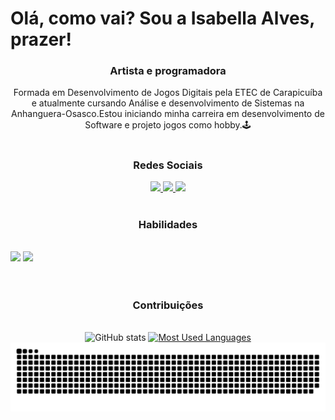 
<h1>Olá, como vai?  Sou a Isabella Alves, prazer!</h1>

<h3 align="center">Artista e programadora</h3>
<p align="center">
Formada em Desenvolvimento de Jogos Digitais pela ETEC de Carapicuíba e atualmente cursando Análise e desenvolvimento de Sistemas na Anhanguera-Osasco.Estou iniciando minha carreira em desenvolvimento de Software e projeto jogos como hobby.🕹️
</p>

#
<img align="right" alt="" width="290px" src="https://github.com/IsabellaSMA/IsabellaSMA/blob/Main/animacaogithub.gif">
<h3 align="center">Redes Sociais</h3> 
<div align="center">
 <a href= "https://www.instagram.com/1bby_artz/?next=%2Fexplore%2F">
  <img width= "30" src="https://upload.wikimedia.org/wikipedia/commons/thumb/9/95/Instagram_logo_2022.svg/640px-Instagram_logo_2022.svg.png">
 </a>
 <a href= "https://br.linkedin.com/in/isabellasma" target="blank">
  <img src="https://img.shields.io/badge/LinkedIn-0077B5?style=for-the-badge&logo=linkedin&logoColor=white">
 </a>
 <a href= "https://www.deviantart.com/1bbyartz">
  <img width= "85" src= "https://github.com/IsabellaSMA/IsabellaSMA/blob/main/deviantart-svgrepo-com.png">
 </a>
 </div>

<br>

<h3 align="center">Habilidades</h3> <br>
<div align="left">
 <img width= "35" src= "https://upload.wikimedia.org/wikipedia/commons/3/31/Calligra_Krita_icon.svg" />
 <img width= "35" src = "https://community.aseprite.org/uploads/default/original/2X/6/66c33251292331d29585d32632c3870651b66e01.png" />
</div>
<br>

 #
 
<div style="text-align: center;" align="center">
  <h3>Contribuições</h3>
  <br>
 <!--Commits: GITHUB STATS-->
 <!--title color do primeiro é a cor da bolinha: 00ced1-->
 <!--A cor do texto e icons será: 00ced1-->
  <!--25837e border color; -->
  <img src="https://github-readme-stats-git-masterrstaa-rickstaa.vercel.app/api?username=IsabellaSMA&hide_title=true&show_icons=true&include_all_commits=false&count_private=true&line_height=25&hide=issues&bg_color=c1e6e2&title_color=25837e&text_color=20b2aa&border_radius=3&border_color=25837e&icon_color=00ced1" alt="GitHub stats">
 
<!--MOST USED LANGUAGES-->
  <a href="https://github.com/IsabellaSMA/github-readme-stats"> 
    <img src="https://github-readme-stats-git-masterrstaa-rickstaa.vercel.app/api/top-langs/?username=IsabellaSMA&line_height=10&card_width=290&layout=compact&hide_title=false&count_private=true&langs_count=6&show_icons=true&title_color=20b2aa&bg_color=c1e6e2&text_color=25837e&border_radius=3&border_color=25837e&count_private=true&hide_progress=true" alt="Most Used Languages">
  </a>
</div>

<picture align="center">
  <source media="(prefers-color-scheme: dark)" srcset="https://raw.githubusercontent.com/IsabellaSMA/IsabellaSMA/output/github-contribution-grid-snake-dark.svg">
  <source media="(prefers-color-scheme: light)" srcset="https://raw.githubusercontent.com/IsabellaSMA/IsabellaSMA/output/github-contribution-grid-snake-dark.svg">
  <img align="center" alt="github contribution grid snake animation" src="https://raw.githubusercontent.com/IsabellaSMA/IsabellaSMA/output/github-contribution-grid-snake.svg">
</picture>
